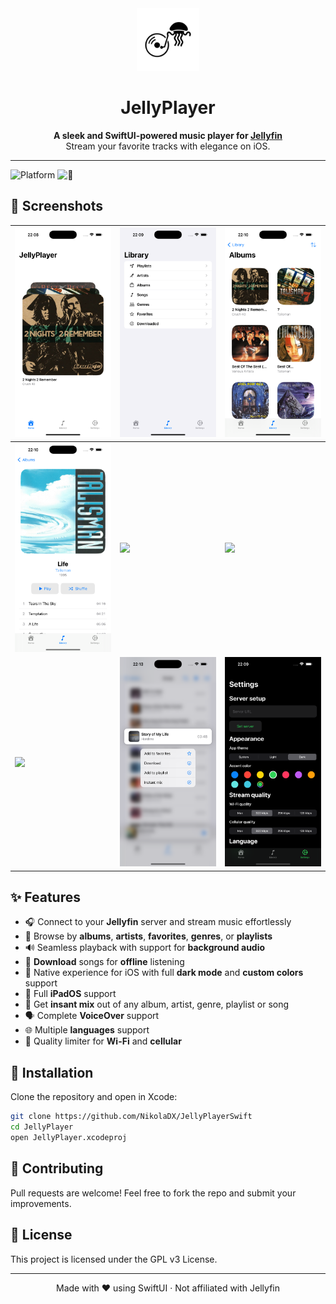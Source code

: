 <div align="center">
  
  <img src="https://github.com/NikolaDX/JellyPlayerSwift/blob/main/Images/icon.png" alt="JellyPlayer Icon" width="100" />

  # JellyPlayer

  **A sleek and SwiftUI-powered music player for [Jellyfin](https://jellyfin.org/)**  
  Stream your favorite tracks with elegance on iOS.
  
</div>

---

![Platform](https://img.shields.io/badge/platform-iOS%20-lightgrey)
![📱](https://img.shields.io/github/license/NikolaDX/JellyPlayerSwift)

## 📸 Screenshots

|![](https://github.com/NikolaDX/JellyPlayerSwift/blob/main/Images/1.png)|![](https://github.com/NikolaDX/JellyPlayerSwift/blob/main/Images/2.png)|![](https://github.com/NikolaDX/JellyPlayerSwift/blob/main/Images/4.png)
|--|--|--|
|![](https://github.com/NikolaDX/JellyPlayerSwift/blob/main/Images/5.png)|![](https://github.com/NikolaDX/JellyPlayerSwift/blob/main/Images/6.png)|![](https://github.com/NikolaDX/JellyPlayerSwift/blob/main/Images/7.png)
|![](https://github.com/NikolaDX/JellyPlayerSwift/blob/main/Images/8.png)|![](https://github.com/NikolaDX/JellyPlayerSwift/blob/main/Images/9.png)|![](https://github.com/NikolaDX/JellyPlayerSwift/blob/main/Images/10.png)

## ✨ Features

- 🎧 Connect to your **Jellyfin** server and stream music effortlessly
- 📁 Browse by **albums**, **artists**, **favorites**, **genres**, or **playlists**
- 🔊 Seamless playback with support for **background audio**
- 💾 **Download** songs for **offline** listening
- 🎨 Native experience for iOS with full **dark mode** and **custom colors** support
- 📱 Full **iPadOS** support
- 🧭 Get **insant mix** out of any album, artist, genre, playlist or song
- 🗣️ Complete **VoiceOver** support
- 🌐 Multiple **languages** support
- 📶 Quality limiter for **Wi-Fi** and **cellular**

## 🚀 Installation

Clone the repository and open in Xcode:

```bash
git clone https://github.com/NikolaDX/JellyPlayerSwift
cd JellyPlayer
open JellyPlayer.xcodeproj
```
## 🤝 Contributing
Pull requests are welcome! Feel free to fork the repo and submit your improvements.

## 📄 License
This project is licensed under the GPL v3 License.

---

<div align="center"> Made with ❤️ using SwiftUI · Not affiliated with Jellyfin </div>
